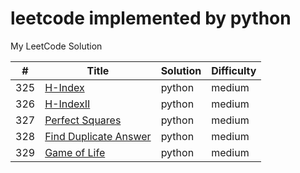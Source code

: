 leetcode implemented by python
========
My LeetCode Solution

| # | Title | Solution | Difficulty |
|---| ----- | -------- | ---------- |
|325|[H-Index](array/h_index.py)|python|medium|
|326|[H-IndexII](array/h_index2.py)|python|medium|
|327|[Perfect Squares](array/perfect_squares.py)|python|medium|
|328|[Find Duplicate Answer](design/find_duplicate_answer.py)|python|medium|
|329|[Game of Life](array/game_of_life.py)|python|medium|
